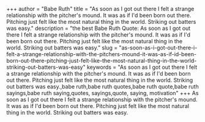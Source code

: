 +++
author = "Babe Ruth"
title = "As soon as I got out there I felt a strange relationship with the pitcher's mound. It was as if I'd been born out there. Pitching just felt like the most natural thing in the world. Striking out batters was easy."
description = "the best Babe Ruth Quote: As soon as I got out there I felt a strange relationship with the pitcher's mound. It was as if I'd been born out there. Pitching just felt like the most natural thing in the world. Striking out batters was easy."
slug = "as-soon-as-i-got-out-there-i-felt-a-strange-relationship-with-the-pitchers-mound-it-was-as-if-id-been-born-out-there-pitching-just-felt-like-the-most-natural-thing-in-the-world-striking-out-batters-was-easy"
keywords = "As soon as I got out there I felt a strange relationship with the pitcher's mound. It was as if I'd been born out there. Pitching just felt like the most natural thing in the world. Striking out batters was easy.,babe ruth,babe ruth quotes,babe ruth quote,babe ruth sayings,babe ruth saying,quotes, sayings,quote, saying, motivation"
+++
As soon as I got out there I felt a strange relationship with the pitcher's mound. It was as if I'd been born out there. Pitching just felt like the most natural thing in the world. Striking out batters was easy.
